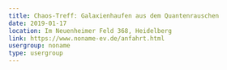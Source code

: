 ```yaml
---
title: Chaos-Treff: Galaxienhaufen aus dem Quantenrauschen
date: 2019-01-17
location: Im Neuenheimer Feld 368, Heidelberg
link: https://www.noname-ev.de/anfahrt.html
usergroup: noname
type: usergroup
---
```

